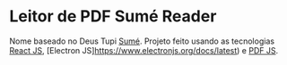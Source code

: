 # Leitor de PDF Sumé Reader
Nome baseado no Deus Tupi [Sumé](https://pt.wikipedia.org/wiki/Sum%C3%A9).
Projeto feito usando as tecnologias [React JS](https://pt-br.reactjs.org/), [Electron JS]https://www.electronjs.org/docs/latest) e [PDF JS](https://mozilla.github.io/pdf.js/).